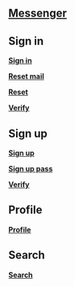 <h2><a href="https://hw9db2.herokuapp.com/messenger">Messenger</a></h2>
<h2><b>Sign in</b></h2>
<p><a href="https://hw9db2.herokuapp.com/sign-in"><b>Sign in</b></a></p>
<p><a href="https://hw9db2.herokuapp.com/reset-mail"><b>Reset mail</b></a></p>
<p><a href="https://hw9db2.herokuapp.com/reset"><b>Reset</b></a></p>
<p><a href="https://hw9db2.herokuapp.com/verify"><b>Verify</b></a></p>
<h2><b>Sign up</b></h2>
<p><a href="https://hw9db2.herokuapp.com/sign-up"><b>Sign up</b></a></p>
<p><a href="https://hw9db2.herokuapp.com/sign-up-pass"><b>Sign up pass</b></a></p>
<p><a href="https://hw9db2.herokuapp.com/verify-up"><b>Verify</b></a></p>
<h2><b>Profile</b></h2>
<p><a href="https://hw9db2.herokuapp.com/profile"><b>Profile</b></a></p>
<h2><b>Search</b></h2>
<p><a href="https://hw9db2.herokuapp.com/search"><b>Search</b></a></p>
